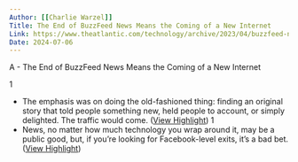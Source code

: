 ```yaml
---
Author: [[Charlie Warzel]]
Title: The End of BuzzFeed News Means the Coming of a New Internet
Link: https://www.theatlantic.com/technology/archive/2023/04/buzzfeed-news-end-political-influence-cultural-impact/673803/
Date: 2024-07-06
---
```

A - The End of BuzzFeed News Means the Coming of a New Internet

1
- The emphasis was on doing the old-fashioned thing: finding an original story that told people something new, held people to account, or simply delighted. The traffic would come. ([View Highlight](https://read.readwise.io/read/01gygz1nsqmrspp610nfm99ap2))
1
- News, no matter how much technology you wrap around it, may be a public good, but, if you’re looking for Facebook-level exits, it’s a bad bet. ([View Highlight](https://read.readwise.io/read/01gygz7fagmgm5v7rwdgnq0f00))
